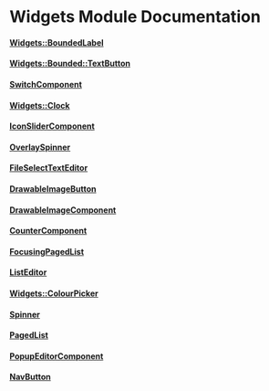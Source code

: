 # Widgets Module Documentation

#### [Widgets::BoundedLabel](../../Source/Widgets/Widgets_BoundedLabel.h)

#### [Widgets::Bounded::TextButton](../../Source/Widgets/Bounded/TextButton.h)

#### [SwitchComponent](../../Source/Widgets/SwitchComponent.h)

#### [Widgets::Clock](../../Source/Widgets/Widgets_Clock.h)

#### [IconSliderComponent](../../Source/Widgets/IconSliderComponent.h)

#### [OverlaySpinner](../../Source/Widgets/OverlaySpinner.h)

#### [FileSelectTextEditor](../../Source/Widgets/FileSelectTextEditor.h)

#### [DrawableImageButton](../../Source/Widgets/DrawableImageButton.h)

#### [DrawableImageComponent](../../Source/Widgets/DrawableImageComponent.h)

#### [CounterComponent](../../Source/Widgets/CounterComponent.h)

#### [FocusingPagedList](../../Source/Widgets/FocusingPagedList.h)

#### [ListEditor](../../Source/Widgets/ListEditor.h)

#### [Widgets::ColourPicker](../../Source/Widgets/Widgets_ColourPicker.h)

#### [Spinner](../../Source/Widgets/Spinner.h)

#### [PagedList](../../Source/Widgets/PagedList.h)

#### [PopupEditorComponent](../../Source/Widgets/PopupEditorComponent.h)


#### [NavButton](../../Source/Widgets/NavButton.h)

